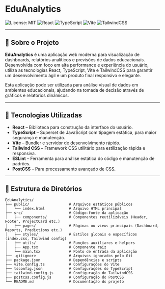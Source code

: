 # EduAnalytics

![License: MIT](https://img.shields.io/badge/License-MIT-green.svg)
![React](https://img.shields.io/badge/React-17.0.2-blue.svg)
![TypeScript](https://img.shields.io/badge/TypeScript-4.9-blue.svg)
![Vite](https://img.shields.io/badge/Vite-4.0.0-yellow.svg)
![TailwindCSS](https://img.shields.io/badge/TailwindCSS-3.0-green.svg)

---

## 🔮 Sobre o Projeto

**EduAnalytics** é uma aplicação web moderna para visualização de dashboards, relatórios analíticos e previsões de dados educacionais. Desenvolvida com foco em alta performance e experiência do usuário, utiliza as tecnologias React, TypeScript, Vite e TailwindCSS para garantir um desenvolvimento ágil e um produto final responsivo e elegante.

Esta aplicação pode ser utilizada para análise visual de dados em ambientes educacionais, ajudando na tomada de decisão através de gráficos e relatórios dinâmicos.

---

## 🧱 Tecnologias Utilizadas

- **React** – Biblioteca para construção da interface do usuário.
- **TypeScript** – Superset de JavaScript com tipagem estática, para maior segurança e manutenção.
- **Vite** – Bundler e servidor de desenvolvimento rápido.
- **Tailwind CSS** – Framework CSS utilitário para estilização rápida e responsiva.
- **ESLint** – Ferramenta para análise estática do código e manutenção de padrões.
- **PostCSS** – Para processamento avançado de CSS.

---

## 📂 Estrutura de Diretórios

```plaintext
EduAnalytics/
├── public/                  # Arquivos estáticos públicos
│   └── index.html           # Arquivo HTML principal
├── src/                     # Código-fonte da aplicação
│   ├── components/          # Componentes reutilizáveis (Header, Footer, ProjectCard etc.)
│   ├── pages/               # Páginas ou views principais (Dashboard, Reports, Predictions etc.)
│   ├── styles/              # Estilos globais e específicos (index.css, Tailwind config)
│   ├── utils/               # Funções auxiliares e helpers
│   ├── App.tsx              # Componente raiz
│   └── main.tsx             # Ponto de entrada da aplicação
├── .gitignore               # Arquivos ignorados pelo Git
├── package.json             # Dependências e scripts
├── vite.config.ts           # Configurações do Vite
├── tsconfig.json            # Configurações do TypeScript
├── tailwind.config.js       # Configuração do TailwindCSS
├── postcss.config.js        # Configuração do PostCSS
└── README.md                # Documentação do projeto
